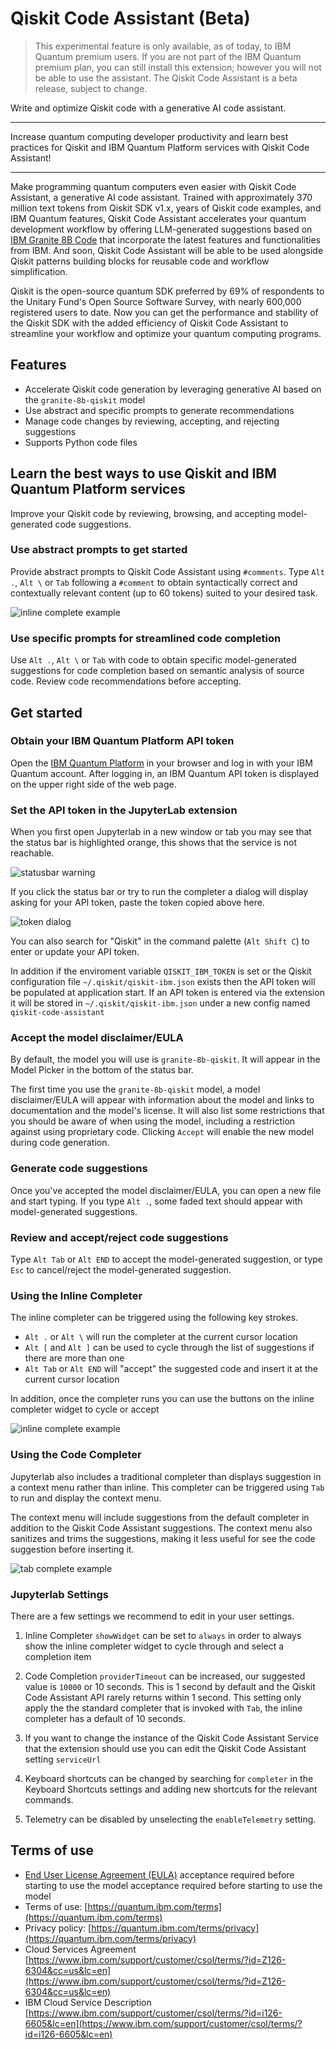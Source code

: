 # Qiskit Code Assistant (Beta)

> This experimental feature is only available, as of today, to IBM Quantum premium users.
> If you are not part of the IBM Quantum premium plan, you can still install this extension; however you will not be able to use the assistant.
> The Qiskit Code Assistant is a beta release, subject to change.

Write and optimize Qiskit code with a generative AI code assistant.

---

Increase quantum computing developer productivity and learn best practices for Qiskit and IBM Quantum Platform services with Qiskit Code Assistant!

---

Make programming quantum computers even easier with Qiskit Code Assistant, a generative AI code assistant. Trained with approximately 370 million text tokens from Qiskit SDK v1.x, years of Qiskit code examples, and IBM Quantum features, Qiskit Code Assistant accelerates your quantum development workflow by offering LLM-generated suggestions based on [IBM Granite 8B Code](https://www.ibm.com/products/watsonx-ai/foundation-models) that incorporate the latest features and functionalities from IBM. And soon, Qiskit Code Assistant will be able to be used alongside Qiskit patterns building blocks for reusable code and workflow simplification.

Qiskit is the open-source quantum SDK preferred by 69% of respondents to the Unitary Fund's Open Source Software Survey, with nearly 600,000 registered users to date. Now you can get the performance and stability of the Qiskit SDK with the added efficiency of Qiskit Code Assistant to streamline your workflow and optimize your quantum computing programs.

## Features

- Accelerate Qiskit code generation by leveraging generative AI based on the `granite-8b-qiskit` model
- Use abstract and specific prompts to generate recommendations
- Manage code changes by reviewing, accepting, and rejecting suggestions
- Supports Python code files

## Learn the best ways to use Qiskit and IBM Quantum Platform services

Improve your Qiskit code by reviewing, browsing, and accepting model-generated code suggestions.

### Use abstract prompts to get started

Provide abstract prompts to Qiskit Code Assistant using `#comments`. Type `Alt .`, `Alt \` or `Tab` following a `#comment` to obtain syntactically correct and contextually relevant content (up to 60 tokens) suited to your desired task.

![inline complete example](https://github.com/Qiskit/qiskit-code-assistant-jupyterlab/raw/main/docs/images/inline-complete.png)

### Use specific prompts for streamlined code completion

Use `Alt .`, `Alt \` or `Tab` with code to obtain specific model-generated suggestions for code completion based on semantic analysis of source code. Review code recommendations before accepting.

## Get started

### Obtain your IBM Quantum Platform API token

Open the [IBM Quantum Platform](https://quantum.ibm.com/) in your browser and log in with your IBM Quantum account. After logging in, an IBM Quantum API token is displayed on the upper right side of the web page.

### Set the API token in the JupyterLab extension

When you first open Jupyterlab in a new window or tab you may see that the status bar
is highlighted orange, this shows that the service is not reachable.

![statusbar warning](https://github.com/Qiskit/qiskit-code-assistant-jupyterlab/raw/main/docs/images/statusbar-no-model.png)

If you click the status bar or try to run the completer a dialog will display asking
for your API token, paste the token copied above here.

![token dialog](https://github.com/Qiskit/qiskit-code-assistant-jupyterlab/raw/main/docs/images/enter-token.png)

You can also search for "Qiskit" in the command palette (`Alt Shift C`) to enter or
update your API token.

In addition if the enviroment variable `QISKIT_IBM_TOKEN` is set or the Qiskit
configuration file `~/.qiskit/qiskit-ibm.json` exists then the API token will be
populated at application start. If an API token is entered via the extension it will be
stored in `~/.qiskit/qiskit-ibm.json` under a new config named `qiskit-code-assistant`

### Accept the model disclaimer/EULA

By default, the model you will use is `granite-8b-qiskit`. It will appear in the Model Picker in the bottom of the status bar.

The first time you use the `granite-8b-qiskit` model, a model disclaimer/EULA will appear with information about the model and links to documentation and the model's license. It will also list some restrictions that you should be aware of when using the model, including a restriction against using proprietary code. Clicking `Accept` will enable the new model during code generation.

### Generate code suggestions

Once you've accepted the model disclaimer/EULA, you can open a new file and start typing. If you type `Alt .`, some faded text should appear with model-generated suggestions.

### Review and accept/reject code suggestions

Type `Alt Tab` or `Alt END` to accept the model-generated suggestion, or type `Esc` to cancel/reject the model-generated suggestion.

### Using the Inline Completer

The inline completer can be triggered using the following key strokes.

- `Alt .` or `Alt \` will run the completer at the current cursor location
- `Alt [` and `Alt ]` can be used to cycle through the list of suggestions if there are
  more than one
- `Alt Tab` or `Alt END` will "accept" the suggested code and insert it at the current
  cursor location

In addition, once the completer runs you can use the buttons on the inline completer
widget to cycle or accept

![inline complete example](https://github.com/Qiskit/qiskit-code-assistant-jupyterlab/raw/main/docs/images/inline-complete.png)

### Using the Code Completer

Jupyterlab also includes a traditional completer than displays suggestion in a context
menu rather than inline. This completer can be triggered using `Tab` to run and display
the context menu.

The context menu will include suggestions from the default completer in addition to the
Qiskit Code Assistant suggestions. The context menu also sanitizes and trims the
suggestions, making it less useful for see the code suggestion before inserting it.

![tab complete example](https://github.com/Qiskit/qiskit-code-assistant-jupyterlab/raw/main/docs/images/tab-complete.png)

### Jupyterlab Settings

There are a few settings we recommend to edit in your user settings.

1. Inline Completer `showWidget` can be set to `always` in order to always show the
   inline completer widget to cycle through and select a completion item

2. Code Completion `providerTimeout` can be increased, our suggested value is `10000` or
   10 seconds. This is 1 second by default and the Qiskit Code Assistant API rarely returns
   within 1 second. This setting only apply the the standard completer that is invoked with
   `Tab`, the inline completer has a default of 10 seconds.

3. If you want to change the instance of the Qiskit Code Assistant Service that the
   extension should use you can edit the Qiskit Code Assistant setting `serviceUrl`

4. Keyboard shortcuts can be changed by searching for `completer` in the Keyboard Shortcuts
   settings and adding new shortcuts for the relevant commands.

5. Telemetry can be disabled by unselecting the `enableTelemetry` setting.

## Terms of use

- [End User License Agreement (EULA)](https://github.com/Qiskit/qiskit-code-assistant-jupyterlab/blob/main/docs/EULA.md) acceptance required before starting to use the model acceptance required before starting to use the model
- Terms of use: [https://quantum.ibm.com/terms](https://quantum.ibm.com/terms)
- Privacy policy: [https://quantum.ibm.com/terms/privacy](https://quantum.ibm.com/terms/privacy)
- Cloud Services Agreement [https://www.ibm.com/support/customer/csol/terms/?id=Z126-6304&cc=us&lc=en](https://www.ibm.com/support/customer/csol/terms/?id=Z126-6304&cc=us&lc=en)
- IBM Cloud Service Description [https://www.ibm.com/support/customer/csol/terms/?id=i126-6605&lc=en](https://www.ibm.com/support/customer/csol/terms/?id=i126-6605&lc=en)
